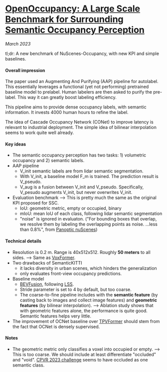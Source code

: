 # [OpenOccupancy: A Large Scale Benchmark for Surrounding Semantic Occupancy Perception](https://arxiv.org/abs/2303.03991)

_March 2023_

tl;dr: A new benchmark of NuScenes-Occupancy, with new KPI and simple baselines. 

#### Overall impression
The paper used an Augmenting And Purifying (AAP) pipeline for autolabel. This essentially leverages a functional (yet not performing) pretrained baseline model to prelabel. Human labelers are then asked to purify the pre-label. This way it can greatly boost labeling efficiency.

This pipeline aims to provide dense occupancy labels, with semantic information. It invests 4000 human hours to refine the label.

The idea of Cascade Occupancy Network (CONet) to improve latency is relevant to industrial deployment. The simple idea of bilinear interpolation seems to work quite well already.

#### Key ideas
- The semantic occupancy perception has two tasks: 1) volumetric occupancy and 2) semantic labels.
- AAP pipeline
	- V_init semantic labels are from lidar semantic segmentation. 
	- With V_init, a baseline model F_m is trained. The prediction result is V_pseudo.
	- V_aug is a fusion between V_init and V_pseudo. Specifically, V_pesudo augments V_init, but never overwrites V_init.
- Evaluation benchmark --> This is pretty much the same as the original KPI proposed for SSC.
	- IoU: geometric metric, empty or occupied, binary
	- mIoU: mean IoU of each class, following lidar semantic segmentation
	- "noise" is ignored in evaluaton. ("For bounding boxes that overlap, we resolve them by labeling the overlapping points as noise. ...less than 0.8%", from [Panoptic nuScenes](https://arxiv.org/abs/2109.03805))


#### Technical details
- Resolution is 0.2 m. Range is 40x512x512. Roughly **50 meters** to all sides. --> Same as [VoxFormer](voxformer.md).
- Two drawbacks of SemanticKITTI
	- it lacks diversity in urban scenes, which hinders the generalization
	- only evaluates front-view occupancy predictions.
- Baseline model
	- [BEVFusion](bevfusion.md), following [LSS](lift_splat_shoot.md).
	- Stride parameter is set to 4 by default, but too coarse.
	- The coarse-to-fine pipeline includes with the **semantic feature** (by casting back to images and collect image features) and **geometric features** (by bilinear interpolation). --> Ablation study shows that with geometric features alone, the performance is quite good. Semantic features helps very little.
- The improvement of OCNet baseline over [TPVFormer](tpvformer.md) should stem from the fact that OCNet is densely supervised. 

#### Notes
- The geometric metric only classifies a voxel into occupied or empty. --> This is too coarse. We should include at least differentiate "occluded" and "void". [CPVR 2023 challenge](https://github.com/CVPR2023-3D-Occupancy-Prediction/CVPR2023-3D-Occupancy-Prediction#evaluation-metrics) seems to have occluded as one semantic class.